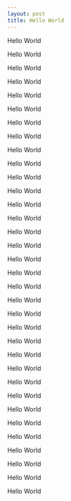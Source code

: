 ```yaml
---
layout: post
title: Hello World
---
```


<p>Hello World</p>
<p>Hello World</p>
<p>Hello World</p>
<p>Hello World</p>
<p>Hello World</p>
<p>Hello World</p>
<p>Hello World</p>
<p>Hello World</p>
<p>Hello World</p>
<p>Hello World</p>
<p>Hello World</p>
<p>Hello World</p>
<p>Hello World</p>
<p>Hello World</p>
<p>Hello World</p>
<p>Hello World</p>
<p>Hello World</p>
<p>Hello World</p>
<p>Hello World</p>
<p>Hello World</p>
<p>Hello World</p>
<p>Hello World</p>
<p>Hello World</p>
<p>Hello World</p>
<p>Hello World</p>
<p>Hello World</p>
<p>Hello World</p>
<p>Hello World</p>
<p>Hello World</p>
<p>Hello World</p>
<p>Hello World</p>
<p>Hello World</p>
<p>Hello World</p>
<p>Hello World</p>
